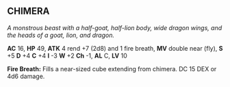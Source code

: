 ## CHIMERA

_A monstrous beast with a half-goat, half-lion body, wide dragon wings, and the heads of a goat, lion, and dragon._

**AC** 16, **HP** 49, **ATK** 4 rend +7 (2d8) and 1 fire breath, **MV** double near (fly), **S** +5 **D** +4 **C** +4 **I** -3 **W** +2 **Ch** -1, **AL** C, **LV** 10

**Fire Breath:** Fills a near-sized cube extending from chimera. DC 15 DEX or 4d6 damage.

